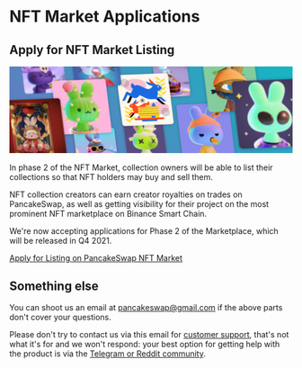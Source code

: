 # NFT Market Applications

## Apply for NFT Market Listing

![](../.gitbook/assets/nft-masthead.png)

In phase 2 of the NFT Market, collection owners will be able to list their collections so that NFT holders may buy and sell them.

NFT collection creators can earn creator royalties on trades on PancakeSwap, as well as getting visibility for their project on the most prominent NFT marketplace on Binance Smart Chain.

We're now accepting applications for Phase 2 of the Marketplace, which will be released in Q4 2021.

[Apply for Listing on PancakeSwap NFT Market](https://docs.google.com/forms/d/e/1FAIpQLSdLjOEiJT4s8No2QT2TKknuUSlVMndARFgng4MDJMsoFQjR-A/viewform)

## Something else

You can shoot us an email at pancakeswap@gmail.com if the above parts don't cover your questions.

Please don't try to contact us via this email for [customer support](customer-support.md), that's not what it's for and we won't respond: your best option for getting help with the product is via the [Telegram or Reddit community](telegram.md).

